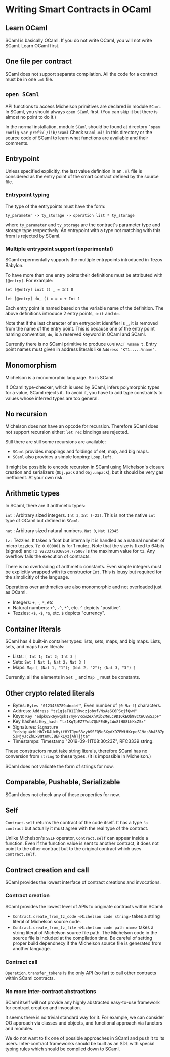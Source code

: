 # Writing Smart Contracts in OCaml

## Learn OCaml

SCaml is basically OCaml.  If you do not write OCaml, you will not write SCaml.  Learn OCaml first.

## One file per contract

SCaml does not support separate compilation.  All the code for a contract
must be in one `.ml` file.

## `open SCaml`

API functions to access Michelson primitives are declared in module `SCaml`.
In SCaml, you should always `open SCaml` first.
(You can skip it but there is almost no point to do it.)

In the normal installation, module `SCaml` should be found at directory
`` `opam config var prefix`/lib/scaml ``  Check `SCaml.mli` in this directory
or the source code of SCaml to learn what functions are available and their comments.

## Entrypoint

Unless specified explicitly, the last value definition in an `.ml` file is considered
as the entry point of the smart contract defined by the source file.

### Entrypoint typing

The type of the entrypoints must have the form:

```
ty_parameter -> ty_storage -> operation list * ty_storage
```

where `ty_parameter` and `ty_storage` are the contract's parameter type 
and storage type respectively.  An entrypoint with a type not matching with
this from is rejected by SCaml.

### Multiple entrypoint support (experimental)

SCaml expermentally supports the multiple entrypoints introduced in Tezos Babylon.

To have more than one entry points their definitions must be attributed with `[@entry]`. 
For example:

```
let [@entry] init () _ = Int 0

let [@entry] do_ () x = x + Int 1
```

Each entry point is named based on the variable name of the definition.
The above definitions introduce 2 entry points, `init` and `do`. 

Note that if the last character of an entrypoint identifier is `_`, it is removed from
the name of the entry point.  This is because one of the entry point naming convention,
`do`, is a reserved keyword in OCaml and SCaml.

Currently there is no SCaml primitive to produce `CONTRACT %name t`.
Entry point names must given in address literals like `Address "KT1.....%name"`.

## Monomorphism

Michelson is a monomorphic language.  So is SCaml.

If OCaml type-checker, which is used by SCaml, infers polymorphic types for a value, 
SCaml rejects it.  To avoid it, you have to add type constraints to values
whose inferred types are too general.

## No recursion

Michelson does not have an opcode for recursion.
Therefore SCaml does not support recursion either:  `let rec` bindings are rejected.

Still there are still some recursions are available:

* `SCaml` provides mappings and foldings of set, map, and big maps.
* `SCaml` also provides a simple looping: `Loop.left`.

It might be possible to encode recursion in SCaml using Michelson's closure creation 
and serializers (`Obj.pack` and `Obj.unpack`), but it should be very gas inefficient.
At your own risk.

## Arithmetic types

In SCaml, there are 3 arithmetic types:

`int` 
:    Arbitrary sized integers.  `Int 3`, `Int (-23)`.
     This is not the native `int` type of OCaml but defined in `SCaml`.

`nat`
:    Arbitrary sized natural numbers.  `Nat 0`, `Nat 12345`

`tz`
:    Tezzies.  It takes a float but internally it is handled as a natural number
     of micro tezzies.  `Tz 0.000001` is for 1 mutez.  Note that the size is fixed
	 to 64bits (signed) and `Tz 9223372036854.775807` is the maximum value for `tz`.
	 Any overflow fails the execution of contracts.

There is no overloading of arithmetic constants.  Even simple integers must be 
explicitly wrapped with its constructor `Int`.  This is lousy but required for
the simplicitly of the language.

Operations over arithmetics are also monomorphic and not overloaded just as OCaml.

* Integers: `+`, `-`, `*`, etc
* Natural numbers: `+^`, `-^`, `*^`, etc.  `^` depicts "positive".
* Tezzies: `+$`, `-$`, `*$`, etc.  `$` depicts "currency".

## Container literals

SCaml has 4 built-in container types: lists, sets, maps, and big maps.
Lists, sets, and maps have literals:

* Lists: `[ Int 1; Int 2; Int 3 ]`
* Sets: `Set [ Nat 1; Nat 2; Nat 3 ]`
* Maps: `Map [ (Nat 1, "1"); (Nat 2, "2"); (Nat 3, "3") ]`

Currently, all the elements in `Set _` and `Map _` must be constants.

## Other crypto related literals

* Bytes: `Bytes "0123456789abcdef"`,  Even number of `[0-9a-f]` characters.
* Address: `Address "tz1gjaF81ZRRvdzjobyfVNsAeSC6PScjfQwN"`
* Keys: `Key "edpkuSR6ywqsk17myFVRcw2eXhVib2MeLc9D1QkEQb98ctWUBwSJpF"`
* Key hashes: `Key_hash "tz1KqTpEZ7Yob7QbPE4Hy4Wo8fHG8LhKxZSx"`
* Signatures: `Signature "edsigu4chLHh7rDAUxHyifHYTJyuS8zybSSFQ5eSXydXD7PWtHXrpeS19ds3hA587p5JNjyJcZbLx8QtemuJBEFkLyzjAhTjjta"`
* Timestamps: Timestamp "2019-09-11T08:30:23Z", RFC3339 string.

These constructors must take string literals, therefore SCaml has no conversion 
from `string` to these types. (It is impossible in Michelson.) 

SCaml does not validate the form of strings for now.

## Comparable, Pushable, Serializable

SCaml does not check any of these properties for now.

## Self

`Contract.self` returns the contract of the code itself.  It has a type `'a contract`
but actually it must agree with the real type of the contract.
      
Unlike Michelson's `SELF` operator, `Contract.self` can appear inside a function.
Even if the function value is sent to another contract, it does not point to the other
contract but to the original contract which uses `Contract.self`.

## Contract creation and call

SCaml provides the lowest interface of contract creations and invocations.

### Contract creation

SCaml provides the lowest level of APIs to originate contracts within SCaml:

* `Contract.create_from_tz_code <Michelson code string>` takes a string literal of
   Michelson source code.
* `Contract.create_from_tz_file <Michelson code path name>` takes a string literal of
   Michelson source file path.  The Michelson code in the source file is included 
   at the compilation time.  Be careful of setting proper build dependnecy 
   if the Michelson source file is generated from another language. 

### Contract call

`Operation.transfer_tokens` is the only API (so far) to call other contracts within SCaml contracts.

### No more inter-contract abstractions

SCaml itself will not provide any highly abstracted easy-to-use framework
for contract creation and invocation.

It seems there is no trivial standard way for it.
For example, we can consider OO approach via classes and objects, 
and functional approach via functors and modules.

We do not want to fix one of possible approaches in SCaml and push it
to its users.  Inter-contract frameworks should be built as an SDL 
with special typing rules which should be compiled down to SCaml.
